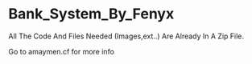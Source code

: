 # Bank_System_By_Fenyx
All The Code And Files Needed (Images,ext..) Are Already In A Zip File.

Go to amaymen.cf for more info
